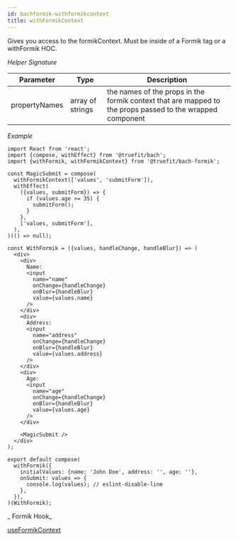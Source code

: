 ```yaml
---
id: bachformik-withformikcontext
title: withFormikContext
---
```


Gives you access to the formikContext. Must be inside of a Formik tag or a withFormik HOC.

_Helper Signature_

| Parameter     | Type             | Description                                                                                               |
| ------------- | ---------------- | --------------------------------------------------------------------------------------------------------- |
| propertyNames | array of strings | the names of the props in the formik context that are mapped to the props passed to the wrapped component |

_Example_

```
import React from 'react';
import {compose, withEffect} from '@truefit/bach';
import {withFormik, withFormikContext} from '@truefit/bach-formik';

const MagicSubmit = compose(
  withFormikContext(['values', 'submitForm']),
  withEffect(
    ({values, submitForm}) => {
      if (values.age >= 35) {
        submitForm();
      }
    },
    ['values, submitForm'],
  ),
)(() => null);

const WithFormik = ({values, handleChange, handleBlur}) => (
  <div>
    <div>
      Name:
      <input
        name="name"
        onChange={handleChange}
        onBlur={handleBlur}
        value={values.name}
      />
    </div>
    <div>
      Address:
      <input
        name="address"
        onChange={handleChange}
        onBlur={handleBlur}
        value={values.address}
      />
    </div>
    <div>
      Age:
      <input
        name="age"
        onChange={handleChange}
        onBlur={handleBlur}
        value={values.age}
      />
    </div>

    <MagicSubmit />
  </div>
);

export default compose(
  withFormik({
    initialValues: {name: 'John Doe', address: '', age: ''},
    onSubmit: values => {
      console.log(values); // eslint-disable-line
    },
  }),
)(WithFormik);
```

_ Formik Hook_

[useFormikContext](https://jaredpalmer.com/formik/docs/api/useFormikContext)
